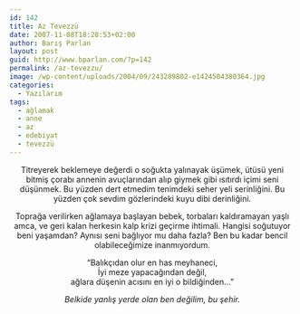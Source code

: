 ```yaml
---
id: 142
title: Az Tevezzü
date: 2007-11-08T18:28:53+02:00
author: Barış Parlan
layout: post
guid: http://www.bparlan.com/?p=142
permalink: /az-tevezzu/
image: /wp-content/uploads/2004/09/243289802-e1424504380364.jpg
categories:
  - Yazılarım
tags:
  - ağlamak
  - anne
  - az
  - edebiyat
  - tevezzü
---
```

<div class="ttr_start">
</div>

<p align="center">
  Titreyerek beklemeye değerdi o soğukta yalınayak üşümek, ütüsü yeni bitmiş çorabı annenin avuçlarından alıp giymek gibi ısıtırdı içimi seni düşünmek. Bu yüzden dert etmedim tenimdeki seher yeli serinliğini. Bu yüzden çok sevdim gözlerindeki kuyu dibi derinliğini.
</p>

<p align="center">
  Toprağa verilirken ağlamaya başlayan bebek, torbaları kaldıramayan yaşlı amca, ve geri kalan herkesin kalp krizi geçirme ihtimali. Hangisi soğutuyor beni yaşamdan? Aynısı seni bağlıyor mu daha fazla? Ben bu kadar bencil olabileceğimize inanmıyordum.
</p>

<p align="center">
  &#8220;Balıkçıdan olur en has meyhaneci,<br /> İyi meze yapacağından değil,<br /> ağlara düşenin acısını en iyi o bildiğinden&#8230;&#8221;
</p>

<p align="center">
  <em>Belkide yanlış yerde olan ben değilim, bu şehir.</em>
</p>

<div class="ttr_end">
</div>